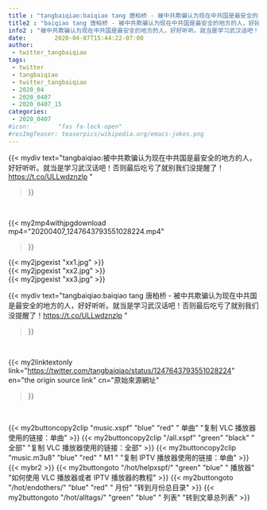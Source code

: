 ```yaml
---
title : "tangbaiqiao:baiqiao tang 唐柏桥 - 被中共欺骗认为现在中共国是最安全的地方的人，好好听听。就当是学习武汉话吧！否则最后吃亏了就别我们没提醒了！https://t.co/ULLwdznzlp "
title2 : "baiqiao tang 唐柏桥 - 被中共欺骗认为现在中共国是最安全的地方的人，好好听听。就当是学习武汉话吧！否则最后吃亏了就别我们没提醒了！https://t.co/ULLwdznzlp "
info2 : "被中共欺骗认为现在中共国是最安全的地方的人，好好听听。就当是学习武汉话吧！否则最后吃亏了就别我们没提醒了！https://t.co/ULLwdznzlp "
date:        2020-04-07T15:44:22-07:00
author:
 - twitter_tangbaiqiao
tags:
 - twitter
 - tangbaiqiao
 - twitter_tangbaiqiao
 - 2020_04
 - 2020_0407
 - 2020_0407_15
categories:
 - 2020_0407
#icon:        "fas fa-lock-open"
#resImgTeaser: teaserpics/wikipedia.org/emacs-jokes.png
---
```


{{< mydiv text="tangbaiqiao:被中共欺骗认为现在中共国是最安全的地方的人，好好听听。就当是学习武汉话吧！否则最后吃亏了就别我们没提醒了！https://t.co/ULLwdznzlp "
>}}
<br>


{{< my2mp4withjpgdownload mp4="20200407_1247643793551028224.mp4"
>}}

{{< my2jpgexist "xx1.jpg" >}}<br>
{{< my2jpgexist "xx2.jpg" >}}<br>
{{< my2jpgexist "xx3.jpg" >}}<br>



{{< mydiv text="tangbaiqiao:baiqiao tang 唐柏桥 - 被中共欺骗认为现在中共国是最安全的地方的人，好好听听。就当是学习武汉话吧！否则最后吃亏了就别我们没提醒了！https://t.co/ULLwdznzlp "
>}}
<br>

{{< my2linktextonly link="https://twitter.com/tangbaiqiao/status/1247643793551028224"
en="the origin source link" cn="原始來源網址"
>}}


<br>

{{< my2buttoncopy2clip "music.xspf"        "blue"   "red"    " 单曲"  "复制 VLC 播放器使用的链接：单曲" >}} {{< my2buttoncopy2clip "/all.xspf"         "green"  "black"  " 全部"  "复制 VLC 播放器使用的链接：全部" >}} {{< my2buttoncopy2clip "music.m3u8"        "blue"   "red"    " M1 "    "复制 IPTV 播放器使用的链接：单曲" >}} {{< mybr2 >}} {{< my2buttongoto      "/hot/helpxspf/"    "green"  "blue"   " 播放器" "如何使用 VLC 播放器或者 IPTV 播放器的教程" >}} {{< my2buttongoto      "/hot/endothers/"   "blue"   "red"    " 月份"   "转到月份总目录" >}} {{< my2buttongoto      "/hot/alltags/"     "green"  "blue"   " 列表"   "转到文章总列表" >}} 
